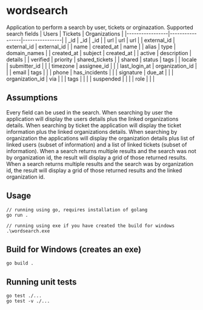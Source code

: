 # wordsearch
Application to perform a search by user, tickets or orginazation.
Supported search fields
| Users           | Tickets         | Organizations  |
|-----------------|-----------------|----------------|
| _id             | _id             | _id            |
| url             | url             | url            |
| external_id     | external_id     | external_id    |
| name            | created_at      | name           |
| alias           | type            | domain_names   |
| created_at      | subject         | created_at     |
| active          | description     | details        |
| verified        | priority        | shared_tickets |
| shared          | status          | tags           |
| locale          | submitter_id    |                |
| timezone        | assignee_id     |                |
| last_login_at   | organization_id |                |
| email           | tags            |                |
| phone           | has_incidents   |                |
| signature       | due_at          |                |
| organization_id | via             |                |
| tags            |                 |                |
| suspended       |                 |                |
| role            |                 |                |

## Assumptions
Every field can be used in the search.
When searching by user the application will display the users details plus the linked organizations details.
When searching by ticket the application will display the ticket information plus the linked organizations details.
When searching by organization the applications will display the organization details plus list of linked users (subset of information) and a list of linked tickets (subset of information).
When a search returns multiple results and the search was not by organization id, the result will display a grid of those returned results.
When a search returns multiple results and the search was by organization id, the result will display a grid of those returned results and the linked organization id.

## Usage
```
// running using go, requires installation of golang
go run .

// running using exe if you have created the build for windows
.\wordsearch.exe
```

## Build for Windows (creates an exe)
```
go build .
```

## Running unit tests
```
go test ./...
go test -v ./...
```